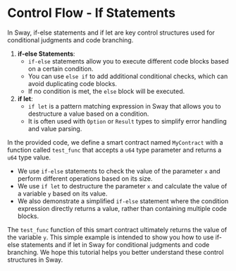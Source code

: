 # Control Flow - If Statements

In Sway, if-else statements and if let are key control structures used for conditional judgments and code branching.
1. **if-else Statements**:
   - `if-else` statements allow you to execute different code blocks based on a certain condition.
   - You can use `else if` to add additional conditional checks, which can avoid duplicating code blocks.
   - If no condition is met, the `else` block will be executed.
2. **if let**:
   - `if let` is a pattern matching expression in Sway that allows you to destructure a value based on a condition.
   - It is often used with `Option` or `Result` types to simplify error handling and value parsing.

In the provided code, we define a smart contract named `MyContract` with a function called `test_func` that accepts a `u64` type parameter and returns a `u64` type value.
- We use `if-else` statements to check the value of the parameter `x` and perform different operations based on its size.
- We use `if let` to destructure the parameter `x` and calculate the value of a variable `y` based on its value.
- We also demonstrate a simplified `if-else` statement where the condition expression directly returns a value, rather than containing multiple code blocks.

The `test_func` function of this smart contract ultimately returns the value of the variable `y`. This simple example is intended to show you how to use if-else statements and if let in Sway for conditional judgments and code branching. We hope this tutorial helps you better understand these control structures in Sway.
